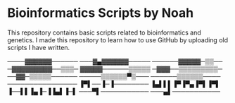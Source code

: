 # Bioinformatics Scripts by Noah
 This repository contains basic scripts related to bioinformatics and genetics.
 I made this repository to learn how to use GitHub by uploading old scripts I have written.

────▓▓▓▓▓▓──────
───▓▄▓▓▓▓▓▓─────
──────▓▓▓▓▓─▒▒──
─▓▓▓▓▓▓▓▓▓──▒▒▒─
▓▓▓▓▓──────▒▒▒▒▒
─▓▓▓──▒▒▒▒▒▒▒▒▒─
──▓▓─▒▒▒▒▒──────
─────▒▒▒▒▒▒▀▒───
──────▒▒▒▒▒▒────
────────────────
▐▀▌──▐─▐────────
▐▄▌▌▌▐▀▐▀▄▐▀▌▐▀▌
▐──▌▌▐▄▐─▐▐▄▌▐─▌
───▀▌───────────
───▄▌───────────
